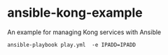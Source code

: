 # ansible-kong-example
An example for managing Kong services with Ansible


    ansible-playbook play.yml  -e IPADD=IPADD

    
